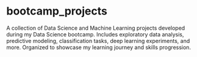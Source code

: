 # bootcamp_projects
A collection of Data Science and Machine Learning projects developed during my Data Science bootcamp. Includes exploratory data analysis, predictive modeling, classification tasks, deep learning experiments, and more. Organized to showcase my learning journey and skills progression.
